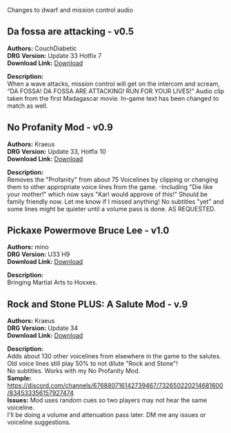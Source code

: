 Changes to dwarf and mission control audio
<!-- mod list -->

## Da fossa are attacking - v0.5
**Authors:** CouchDiabetic  
**DRG Version:** Update 33 Hotfix 7  
**Download Link:** [Download](https://github.com/ArcticEcho/DRG-Mods/raw/497f56bca78a1fdc7f971e2612f2af47f969e012/Audio/Voicelines/Da%20Fossa%20Are%20Attacking%20-%20V0.5.zip)  

**Description:**  
When a wave attacks, mission control will get on the intercom and scream, “DA FOSSA!  DA FOSSA ARE ATTACKING!  RUN FOR YOUR LIVES!”  Audio clip taken from the first Madagascar movie.  In-game text has been changed to match as well.

## No Profanity Mod - v0.9
**Authors:** Kraeus  
**DRG Version:** Update 33, Hotfix 10  
**Download Link:** [Download](https://github.com/ArcticEcho/DRG-Mods/raw/eb4dd8671a42864af92ed9d000ac2cf554dc2d98/Audio/Voicelines/No%20Profanity%20Mod%20-%20V0.9%20_P.pak)  

**Description:**  
Removes the "Profanity" from about 75 Voicelines by clipping or changing them to other appropriate voice lines from the game. -Including "Die like your mother!" which now says "Karl would approve of this!" Should be family friendly now. Let me know if I missed anything! No subtitles "yet" and some lines might be quieter until a volume pass is done. AS REQUESTED.

## Pickaxe Powermove Bruce Lee - v1.0
**Authors:** mino  
**DRG Version:** U33 H9  
**Download Link:** [Download](https://github.com/ArcticEcho/DRG-Mods/raw/e80cb5f92766f86ab2afda5a4da10377cfe7d177/Audio/Voicelines/Pickaxe%20Powermove%20Bruce%20Lee%20-%20V1.0%20_P.pak)  

**Description:**  
Bringing Martial Arts to Hoxxes.

## Rock and Stone PLUS: A Salute Mod - v.9
**Authors:** Kraeus  
**DRG Version:** Update 34  
**Download Link:** [Download](https://github.com/ArcticEcho/DRG-Mods/raw/e49701d9738238661ec431f8594bb131eeb12724/Audio/Voicelines/Rock%20And%20Stone%20PLUS%20A%20Salute%20Mod%20-%20V.9%20_P.pak)  

**Description:**  
Adds about 130 other voicelines from elsewhere in the game to the salutes.  
Old voice lines still play 50% to not dilute "Rock and Stone"!  
No subtitles. Works with my No Profanity Mod.  
**Sample:** https://discord.com/channels/676880716142739467/732650220214681600/834533356157927474  
**Issues:** Mod uses random cues so two players may not hear the same voiceline.  
I'll be doing a volume and attenuation pass later. DM me any issues or voiceline suggestions.